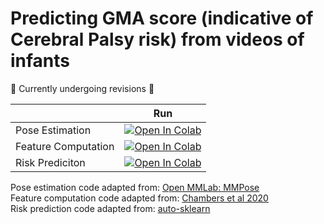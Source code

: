 # Predicting GMA score (indicative of Cerebral Palsy risk) from videos of infants

🚧 Currently undergoing revisions 🚧

|   | Run |
| - | --- | 
| Pose Estimation | [![Open In Colab](https://colab.research.google.com/assets/colab-badge.svg)](https://colab.research.google.com/github/quietscientist/gma_score_prediction_from_video/blob/main/0_PoseEstimation.ipynb) | 
| Feature Computation | [![Open In Colab](https://colab.research.google.com/assets/colab-badge.svg)](https://colab.research.google.com/github/quietscientist/gma_score_prediction_from_video/blob/main/1_ProcessDetections.ipynb) | 
| Risk Prediciton | [![Open In Colab](https://colab.research.google.com/assets/colab-badge.svg)](https://colab.research.google.com/github/quietscientist/gma_score_prediction_from_video/blob/main/2_RunAutoML.ipynb) | 

Pose estimation code adapted from: [Open MMLab: MMPose](https://github.com/open-mmlab/mmpose)  
Feature computation code adapted from: [Chambers et al 2020](https://github.com/cchamber/Infant_movement_assessment)  
Risk prediction code adapted from: [auto-sklearn](https://github.com/automl/auto-sklearn)
